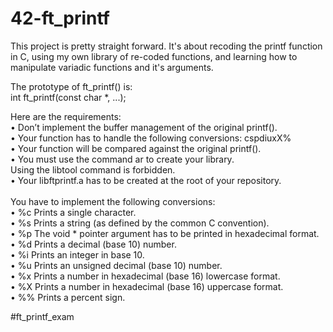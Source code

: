 # 42-ft_printf
This project is pretty straight forward. It's about recoding the printf function in C, using my own library of re-coded functions, and learning how to manipulate variadic functions and it's arguments.<br>

The prototype of ft_printf() is:<br>
int ft_printf(const char *, ...);<br>

Here are the requirements:<br>
• Don’t implement the buffer management of the original printf().<br>
• Your function has to handle the following conversions: cspdiuxX%<br>
• Your function will be compared against the original printf().<br>
• You must use the command ar to create your library.<br>
Using the libtool command is forbidden.<br>
• Your libftprintf.a has to be created at the root of your repository.<br>
<br>
You have to implement the following conversions:<br>
• %c Prints a single character.<br>
• %s Prints a string (as defined by the common C convention).<br>
• %p The void * pointer argument has to be printed in hexadecimal format.<br>
• %d Prints a decimal (base 10) number.<br>
• %i Prints an integer in base 10.<br>
• %u Prints an unsigned decimal (base 10) number.<br>
• %x Prints a number in hexadecimal (base 16) lowercase format.<br>
• %X Prints a number in hexadecimal (base 16) uppercase format.<br>
• %% Prints a percent sign.<br>

#ft_printf_exam
